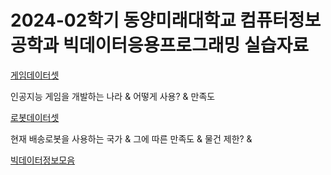 
# 2024-02학기 동양미래대학교 컴퓨터정보공학과 빅데이터응용프로그래밍 실습자료
[게임데이터셋](https://zenodo.org/records/8117020)

인공지능 게임을 개발하는 나라 & 어떻게 사용? & 만족도 

[로봇데이터셋](https://www.aihub.or.kr/aihubdata/data/view.do?currMenu=115&topMenu=100&aihubDataSe=data&dataSetSn=71604)

현재 배송로봇을 사용하는 국가 & 그에 따른 만족도 & 물건 제한? & 

[빅데이터정보모음](https://m.blog.naver.com/aza425/222413411021)
